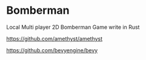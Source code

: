 # Bomberman

Local Multi player 2D Bomberman Game write in Rust

https://github.com/amethyst/amethyst

https://github.com/bevyengine/bevy
